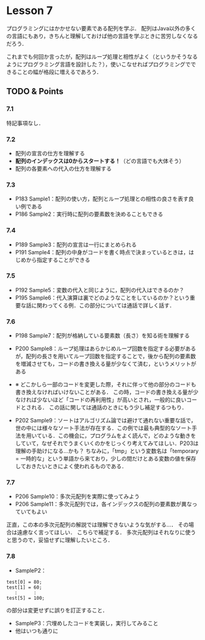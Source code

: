 # Lesson 7
プログラミングにはかかせない要素である配列を学ぶ．
配列はJava以外の多くの言語にもあり，きちんと理解しておけば他の言語を学ぶときに苦労しなくなるだろう．

これまでも何回か言ったが，配列はループ処理と相性がよく（というかそうなるようにプログラミング言語を設計した？），使いこなせればプログラミングでできることの幅が格段に増えるであろう．

## TODO & Points

### 7.1
特記事項なし．

### 7.2
- 配列の宣言の仕方を理解する
- **配列のインデックスは0からスタートする！**（どの言語でも大体そう）
- 配列の各要素への代入の仕方を理解する

### 7.3
- P183 Sample1：配列の使い方，配列とループ処理との相性の良さを表す良い例である
- P186 Sample2：実行時に配列の要素数を決めることもできる

### 7.4
- P189 Sample3：配列の宣言は一行にまとめられる
- P191 Sample4：配列の中身がコードを書く時点で決まっているときは，はじめから指定することができる

### 7.5
- P192 Sample5：変数の代入と同じように，配列の代入はできるのか？
- P195 Sample6：代入演算は裏でどのようなことをしているのか？という重要な話に関わってくる例．この部分については通話で詳しく話す．

### 7.6
- P198 Sample7：配列が格納している要素数（長さ）を知る術を理解する
- P200 Sample8：ループ処理はあらかじめループ回数を指定する必要があるが，配列の長さを用いてループ回数を指定することで，後から配列の要素数を増減させても，コードの書き換える量が少なくて済む，というメリットがある

- ※ どこかしら一部のコードを変更した際，それに伴って他の部分のコードも書き換えなければいけないことがある．
この時，コードの書き換える量が少なければ少ないほど「コードの再利用性」が高いとされ，一般的に良いコードとされる．
この話に関しては通話のときにもう少し補足するつもり．

- P202 Sample9：ソートはアルゴリズム論では避けて通れない重要な話で，世の中には様々なソート手法が存在する．この例では最も典型的なソート手法を用いている．この機会に，プログラムをよく読んで，どのような動きをしていて，なぜそれでうまくいくのかをじっくり考えてみてほしい．P203は理解の手助けになる…かも？ ちなみに，「tmp」という変数名は「temporary = 一時的な」という単語から来ており，少しの間だけとある変数の値を保存しておきたいときによく使われるものである．

### 7.7
- P206 Sample10：多次元配列を実際に使ってみよう
- P206 Sample11：多次元配列では，各インデックスの配列の要素数が異なっていてもよい

正直，この本の多次元配列の解説では理解できないような気がする…．
その場合は遠慮なく言ってほしい．
こちらで補足する．
多次元配列はそれなりに使うと思うので，妥協せずに理解したいところ．

### 7.8
- SampleP2：
```
test[0] = 80;
test[1] = 60;
   :      :
test[5] = 100;
```
の部分は変更せずに誤りを訂正すること．

- SampleP3：穴埋めしたコードを実装し，実行してみること
- 他はいつも通りに
